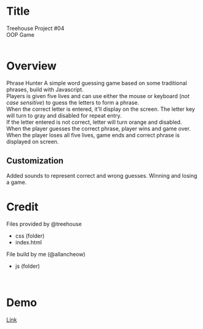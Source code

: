# Title
Treehouse Project #04  
    OOP Game     
<br>

# Overview
Phrase Hunter
A simple word guessing game based on some traditional phrases, build with Javascript.  
Players is given five lives and can use either the mouse or keyboard (_not case sensitive_) to guess the letters to form a phrase.  
When the correct letter is entered, it'll display on the screen. The letter key will turn to gray and disabled for repeat entry.  
If the letter entered is not correct, letter will turn orange and disabled.  
When the player guesses the correct phrase, player wins and game over.  
When the player loses all five lives, game ends and correct phrase is displayed on screen. 
<br> 
## Customization
Added sounds to represent correct and wrong guesses. Winning and losing a game.

# Credit
Files provided by @treehouse
- css (folder)
- index.html

File build by me (@allancheow)
- js (folder)
<br> 

# Demo
[Link](https://allancheow.github.io/OOP-Game/)
